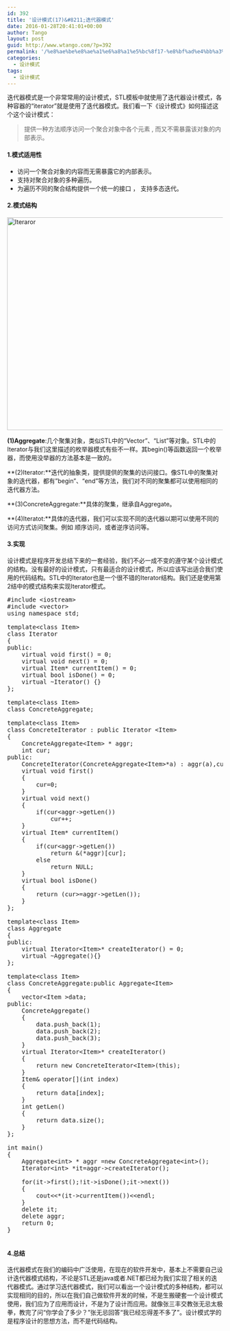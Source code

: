 ```yaml
---
id: 392
title: '设计模式(17)&#8211;迭代器模式'
date: 2016-01-28T20:41:01+00:00
author: Tango
layout: post
guid: http://www.wtango.com/?p=392
permalink: '/%e8%ae%be%e8%ae%a1%e6%a8%a1%e5%bc%8f17-%e8%bf%ad%e4%bb%a3%e5%99%a8%e6%a8%a1%e5%bc%8f/'
categories:
  - 设计模式
tags:
  - 设计模式
---
```

迭代器模式是一个非常常用的设计模式，STL模板中就使用了迭代器设计模式，各种容器的“iterator”就是使用了迭代器模式。我们看一下《设计模式》如何描述这个这个设计模式：

> 提供一种方法顺序访问一个聚合对象中各个元素 , 而又不需暴露该对象的内部表示。

<!--more-->

#### 1.模式适用性

  * 访问一个聚合对象的内容而无需暴露它的内部表示。
  * 支持对聚合对象的多种遍历。
  * 为遍历不同的聚合结构提供一个统一的接口 ， 支持多态迭代。

#### 2.模式结构

<img class="aligncenter size-full wp-image-394" src="http://www.wtango.com/wp-content/uploads/2016/01/Iteraror.png" alt="Iteraror" width="749" height="497" srcset="http://www.wtango.com/wp-content/uploads/2016/01/Iteraror.png 749w, http://www.wtango.com/wp-content/uploads/2016/01/Iteraror-300x199.png 300w" sizes="(max-width: 749px) 100vw, 749px" />

**(1)Aggregate**:几个聚集对象，类似STL中的“Vector”、“List”等对象。STL中的Iterator与我们这里描述的枚举器模式有些不一样。其begin()等函数返回一个枚举器，而使用没举器的方法基本是一致的。

**(2)Iterator:**迭代的抽象类，提供提供的聚集的访问接口。像STL中的聚集对象的迭代器，都有&#8221;begin&#8221;、“end”等方法，我们对不同的聚集都可以使用相同的迭代器方法。

**(3)ConcreteAggregate:**具体的聚集，继承自Aggregate。

**(4)Iteratot:**具体的迭代器，我们可以实现不同的迭代器以期可以使用不同的访问方式访问聚集。例如 顺序访问，或者逆序访问等。

#### 3.实现

设计模式是程序开发总结下来的一套经验，我们不必一成不变的遵守某个设计模式的结构。没有最好的设计模式，只有最适合的设计模式，所以应该写出适合我们使用的代码结构。STL中的Iterator也是一个很不错的Iterator结构。我们还是使用第2结中的模式结构来实现Iterator模式。

<pre class="brush: cpp; title: ; notranslate" title="">#include &lt;iostream&gt;
#include &lt;vector&gt;
using namespace std;

template&lt;class Item&gt;
class Iterator
{
public:
	virtual void first() = 0;
	virtual void next() = 0;
	virtual Item* currentItem() = 0;
	virtual bool isDone() = 0;
	virtual ~Iterator() {}
};

template&lt;class Item&gt;
class ConcreteAggregate;

template&lt;class Item&gt;
class ConcreteIterator : public Iterator &lt;Item&gt;
{
	ConcreteAggregate&lt;Item&gt; * aggr;
	int cur;
public:
	ConcreteIterator(ConcreteAggregate&lt;Item&gt;*a) : aggr(a),cur(0){}
	virtual void first()
	{
		cur=0;
	}
	virtual void next()
	{
		if(cur&lt;aggr-&gt;getLen())
			cur++;
	}
	virtual Item* currentItem()
	{
		if(cur&lt;aggr-&gt;getLen())
			return &(*aggr)[cur];
		else
			return NULL;
	}
	virtual bool isDone()
	{
		return (cur&gt;=aggr-&gt;getLen());
	}
};

template&lt;class Item&gt;
class Aggregate
{
public:
	virtual Iterator&lt;Item&gt;* createIterator() = 0;
	virtual ~Aggregate(){}
};

template&lt;class Item&gt;
class ConcreteAggregate:public Aggregate&lt;Item&gt;
{
	vector&lt;Item &gt;data;
public:
	ConcreteAggregate()
	{
		data.push_back(1);
		data.push_back(2);
		data.push_back(3);
	}
	virtual Iterator&lt;Item&gt;* createIterator()
	{
		return new ConcreteIterator&lt;Item&gt;(this);
	}
	Item& operator[](int index)
	{
		return data[index];
	}
	int getLen()
	{
		return data.size();
	}
};

int main()
{
	Aggregate&lt;int&gt; * aggr =new ConcreteAggregate&lt;int&gt;();
	Iterator&lt;int&gt; *it=aggr-&gt;createIterator();

	for(it-&gt;first();!it-&gt;isDone();it-&gt;next())
	{
		cout&lt;&lt;*(it-&gt;currentItem())&lt;&lt;endl;
	}
	delete it;
	delete aggr;
	return 0;
}

</pre>

#### 4.总结

迭代器模式在我们的编码中广泛使用，在现在的软件开发中，基本上不需要自己设计迭代器模式结构，不论是STL还是java或者.NET都已经为我们实现了相关的迭代器模式。通过学习迭代器模式，我们可以看出一个设计模式的多种结构，都可以实现相同的目的，所以在我们自己做软件开发的时候，不是生搬硬套一个设计模式使用，我们应为了应用而设计，不是为了设计而应用。就像张三丰交教张无忌太极拳，教完了问“你学会了多少？”张无忌回答“我已经忘得差不多了”。设计模式学的是程序设计的思想方法，而不是代码结构。